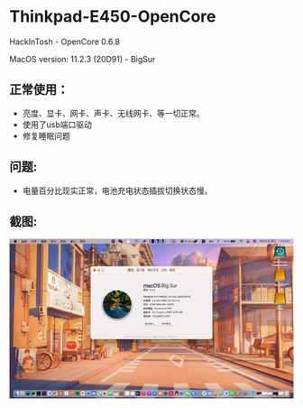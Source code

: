 # Thinkpad-E450-OpenCore
 HackInTosh - OpenCore 0.6.8
 
 MacOS version: 11.2.3 (20D91) - BigSur

## 正常使用：

- 亮度、显卡、网卡、声卡、无线网卡、等一切正常。
- 使用了usb端口驱动
- 修复睡眠问题
## 问题:
- 电量百分比现实正常，电池充电状态插拔切换状态慢。

## 截图:
![image](https://github.com/cyqxyy/Thinkpad-E450-OpenCore/blob/master/ScreenShot/ScreenShot3.png)